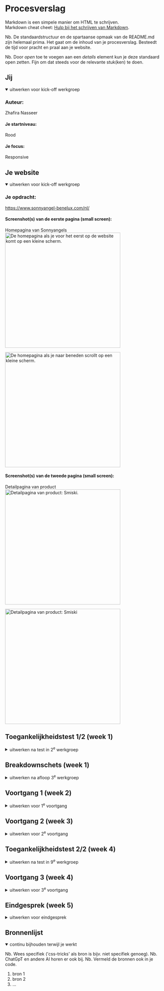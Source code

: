 # Procesverslag
Markdown is een simpele manier om HTML te schrijven.  
Markdown cheat cheet: [Hulp bij het schrijven van Markdown](https://github.com/adam-p/markdown-here/wiki/Markdown-Cheatsheet).

Nb. De standaardstructuur en de spartaanse opmaak van de README.md zijn helemaal prima. Het gaat om de inhoud van je procesverslag. Besteedt de tijd voor pracht en praal aan je website.

Nb. Door *open* toe te voegen aan een *details* element kun je deze standaard open zetten. Fijn om dat steeds voor de relevante stuk(ken) te doen.





## Jij

<details open>
  <summary>uitwerken voor kick-off werkgroep</summary>

  ### Auteur:
  Zhafira Nasseer

  #### Je startniveau:
  Rood

  #### Je focus:
  Responsive
 
</details>





## Je website

<details open>
  <summary>uitwerken voor kick-off werkgroep</summary>

  ### Je opdracht:
  https://www.sonnyangel-benelux.com/nl/

  #### Screenshot(s) van de eerste pagina (small screen): 
  Homepagina van Sonnyangels  
  <img src="/readme-images/phoneview-home1.png" width="375px" alt="De homepagina als je voor het eerst op de website komt op een kleine scherm.">

  <img src="/readme-images/phoneview-home2.png" width="375px" alt="De homepagina als je naar beneden scrollt op een kleine scherm.">


  #### Screenshot(s) van de tweede pagina (small screen):
  Detailpagina van product  
  <img src="/readme-images/detailpagina1.png" width="375px" alt="Detailpagina van product: Smiski.">
  
  <img src="/readme-images/detailpagina2.png" width="375px" alt="Detailpagina van product: Smiski">

 
</details>



## Toegankelijkheidstest 1/2 (week 1)

<details>
  <summary>uitwerken na test in 2<sup>e</sup> werkgroep</summary>

  ### Bevindingen
  Lijst met je bevindingen die in de test naar voren kwamen:

  Wat goed ging:
  -Als je door de navigatiebar gaat met de screenreader vertelt het of je die link al heb bezoekt
  -Het zegt op welke link je bent 
  -Zegt op hoeveelste link je bent (e.g link 4 van 6)
  -Screenreader vertelt of je het einde van de navigatiebar heb bereikt
  -Form aan het einde van de homepagina wordt correct gelezen door de screenreader
  -Footer links zijn duidelijk
  -Taal en profiel menu zijn dropdown buttons

  Wat fout ging:
  -De zoek button wordt als 'button' vertelt, wat zijn functie niet duidelijk vertaalt
  -Headings zijn niet in volgorde. Er is op de homepagina geen h1 en het jumpt van h2 naar h4 
  -De shoppingcart in de header wordt niet vertaalt naar shopping cart, maar de hoeveelheid spullen in de cart wordt wel vertelt
  -De plaatjes die linken naar een andere pagina is niet goed vertaalt
  -De taal en profiel buttons worden vertaalt naar 'button' em is dus niet duidelijk in zijn functie
  -De button die hide in de plaatjes van de carousel wordt niet duidelijk vertaalt
  -De andere twee buttons die hide in de plaatjes van de carousel wordt ook niet duidelijk vertaalt en die zijn links
  -Sommige links zijn onduidelijk en hebben geen vertaling
  -De headings in de detailpagina zijn niet op volgorde
  -De form controls in de detailpagina zijn ook niet duidelijk en hebben geen namen

</details>



## Breakdownschets (week 1)

<details>
  <summary>uitwerken na afloop 3<sup>e</sup> werkgroep</summary>

  ### de hele homepagina: 
  <img src="/readme-images/Homepagina-breakdownschets.jpg" width="375px" alt="breakdown van de hele homepagina">

  ### de hele detailpagina: 
  <img src="/readme-images/Detailpagina-breakdownschets.jpg" width="375px" alt="breakdown van de hele detailpagina">

  ### Hamburger menu: 
  <img src="/readme-images/Hamburgermenu-breakdownschets.jpg" width="375px" alt="breakdown van hamburger menu">

  ### Product card: 
  <img src="/readme-images/Productcard-breakdownschets.jpg" width="375px" alt="breakdown van product card">

</details>





## Voortgang 1 (week 2)

<details>
  <summary>uitwerken voor 1<sup>e</sup> voortgang</summary>

  ### Stand van zaken
  hier dit ging goed & dit was lastig (neem ook screenshots op van delen van je website en code)


  ### Agenda voor meeting
  samen met je groepje opstellen

  | Zhafira        | Safae              | Robin        | Maaike           |
  | ---            | ---                | ---          | ---              |
  | Ik weet niet zo goed hoe je een carousel moet maken voor plaatjes, dus hoe moet dit?| en dit             | en ik dit    | en dan ik dat    |
  | In de product viewer met images, hoe kan ik ervoor zorgen dat het grote plaatje verandert als ik op de kleine klik?               | dit als er tijd is | nog een punt | dit wil ik zeker |
  | Welke element ik moet gebruiken ipv div op detailpagina               | ...                | ...          | ...              |


  ### Verslag van meeting
  hier na afloop snel de uitkomsten van de meeting vastleggen

  - punt 1
  - punt 2
  - nog een punt
  - ...

</details>





## Voortgang 2 (week 3)

<details>
  <summary>uitwerken voor 2<sup>e</sup> voortgang</summary>

  ### Stand van zaken
  hier dit ging goed & dit was lastig (neem ook screenshots op van delen van je website en code)


  ### Agenda voor meeting
  samen met je groepje opstellen

  | student 1      | student 2          | student 3    | student 4        |
  | ---            | ---                | ---          | ---              |
  | dit bespreken  | en dit             | en ik dit    | en dan ik dat    |
  | en dat ook nog | dit als er tijd is | nog een punt | dit wil ik zeker |
  | ...            | ...                | ...          | ...              |


  ### Verslag van meeting
  hier na afloop snel de uitkomsten van de meeting vastleggen

  - punt 1
  - punt 2
  - nog een punt
- ...

</details>





## Toegankelijkheidstest 2/2 (week 4)

<details>
  <summary>uitwerken na test in 9<sup>e</sup> werkgroep</summary>

  ### Bevindingen
  Lijst met je bevindingen die in de test naar voren kwamen (geef ook aan wat er verbeterd is):

</details>





## Voortgang 3 (week 4)

<details>
  <summary>uitwerken voor 3<sup>e</sup> voortgang</summary>

  ### Stand van zaken
  hier dit ging goed & dit was lastig (neem ook screenshots op van delen van je website en code)


  ### Agenda voor meeting
  samen met je groepje opstellen

  | student 1      | student 2          | student 3    | student 4        |
  | ---            | ---                | ---          | ---              |
  | dit bespreken  | en dit             | en ik dit    | en dan ik dat    |
  | en dat ook nog | dit als er tijd is | nog een punt | dit wil ik zeker |
  | ...            | ...                | ...          | ...              |


  ### Verslag van meeting
  hier na afloop snel de uitkomsten van de meeting vastleggen

  - punt 1
  - punt 2
  - nog een punt
  - ...

</details>





## Eindgesprek (week 5)

<details>
  <summary>uitwerken voor eindgesprek</summary>

  ### Je uitkomst - karakteristiek screenshots:
  <img src="readme-images/dummy-plaatje.jpg" width="375px" alt="uitomst opdracht 1">


  ### Dit ging goed/Heb ik geleerd: 
  Korte omschrijving met plaatjes

  <img src="readme-images/dummy-plaatje.jpg" width="375px" alt="top">


  ### Dit was lastig/Is niet gelukt:
  Korte omschrijving met plaatjes

  <img src="readme-images/dummy-plaatje.jpg" width="375px" alt="bummer">
</details>





## Bronnenlijst

<details open>
  <summary>continu bijhouden terwijl je werkt</summary>

  Nb. Wees specifiek ('css-tricks' als bron is bijv. niet specifiek genoeg). 
  Nb. ChatGpT en andere AI horen er ook bij.
  Nb. Vermeld de bronnen ook in je code.

  1. bron 1
  2. bron 2
  3. ...

</details>